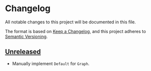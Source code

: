 # Changelog

All notable changes to this project will be documented in this file.

The format is based on [Keep a Changelog](https://keepachangelog.com/en/1.0.0/),
and this project adheres to [Semantic Versioning](https://semver.org/spec/v2.0.0.html).

## [Unreleased]

- Manually implement `Default` for `Graph`.

[unreleased]: https://github.com/niklaslong/spectre/compare/v0.2.0...HEAD
